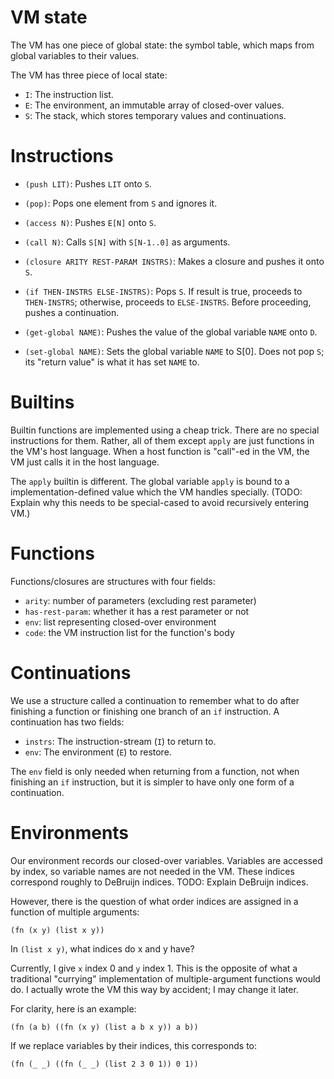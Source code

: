 # VM state

The VM has one piece of global state: the symbol table, which maps from global
variables to their values.

The VM has three piece of local state:
- `I`: The instruction list.
- `E`: The environment, an immutable array of closed-over values.
- `S`: The stack, which stores temporary values and continuations.

# Instructions

- `(push LIT)`: Pushes `LIT` onto `S`.

- `(pop)`: Pops one element from `S` and ignores it.

- `(access N)`: Pushes `E[N]` onto `S`.

- `(call N)`: Calls `S[N]` with `S[N-1..0]` as arguments.

- `(closure ARITY REST-PARAM INSTRS)`: Makes a closure and pushes it onto `S`.

- `(if THEN-INSTRS ELSE-INSTRS)`: Pops `S`. If result is true, proceeds to
  `THEN-INSTRS`; otherwise, proceeds to `ELSE-INSTRS`. Before proceeding, pushes
  a continuation.

- `(get-global NAME)`: Pushes the value of the global variable `NAME` onto
  `D`.

- `(set-global NAME)`: Sets the global variable `NAME` to S[0]. Does not pop
  `S`; its "return value" is what it has set `NAME` to.

# Builtins

Builtin functions are implemented using a cheap trick. There are no special
instructions for them. Rather, all of them except `apply` are just functions in
the VM's host language. When a host function is "call"-ed in the VM, the VM just
calls it in the host language.

The `apply` builtin is different. The global variable `apply` is bound to a
implementation-defined value which the VM handles specially. (TODO: Explain why
this needs to be special-cased to avoid recursively entering VM.)

# Functions

Functions/closures are structures with four fields:

- `arity`: number of parameters (excluding rest parameter)
- `has-rest-param`: whether it has a rest parameter or not
- `env`: list representing closed-over environment
- `code`: the VM instruction list for the function's body

# Continuations

We use a structure called a continuation to remember what to do after finishing
a function or finishing one branch of an `if` instruction. A continuation has
two fields:

- `instrs`: The instruction-stream (`I`) to return to.
- `env`: The environment (`E`) to restore.

The `env` field is only needed when returning from a function, not when
finishing an `if` instruction, but it is simpler to have only one form of a
continuation.

# Environments

Our environment records our closed-over variables. Variables are accessed by
index, so variable names are not needed in the VM. These indices correspond
roughly to DeBruijn indices. TODO: Explain DeBruijn indices.

However, there is the question of what order indices are assigned in a function
of multiple arguments:

    (fn (x y) (list x y))

In `(list x y)`, what indices do x and y have?

Currently, I give `x` index 0 and `y` index 1. This is the opposite of what a
traditional "currying" implementation of multiple-argument functions would do. I
actually wrote the VM this way by accident; I may change it later.

For clarity, here is an example:

    (fn (a b) ((fn (x y) (list a b x y)) a b))

If we replace variables by their indices, this corresponds to:

    (fn (_ _) ((fn (_ _) (list 2 3 0 1)) 0 1))

